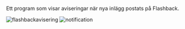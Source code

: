 Ett program som visar aviseringar när nya inlägg postats på Flashback. 

![flashbackavisering](https://github.com/user-attachments/assets/3c76102c-fb25-4a5c-a598-c0f94e03ffa7)
![notification](https://github.com/user-attachments/assets/99fd2bb2-60c4-443d-8f2a-542033ace17d)
